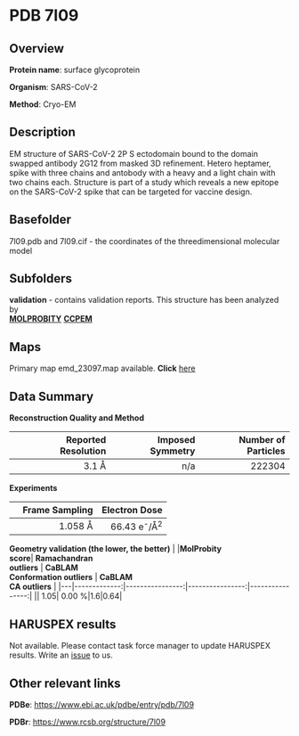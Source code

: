 # PDB 7l09

## Overview

**Protein name**: surface glycoprotein

**Organism**: SARS-CoV-2

**Method**: Cryo-EM

## Description

EM structure of SARS-CoV-2 2P S ectodomain bound to the domain swapped antibody 2G12 from masked 3D refinement. Hetero heptamer, spike with three chains and antobody with a heavy and a light chain with two chains each. Structure is part of a study which reveals a new epitope on the SARS-CoV-2 spike that can be targeted for vaccine design.

## Basefolder

7l09.pdb and 7l09.cif - the coordinates of the threedimensional molecular model

## Subfolders





**validation** - contains validation reports. This structure has been analyzed by <br>  [**MOLPROBITY**](https://github.com/thorn-lab/coronavirus_structural_task_force/tree/master/pdb/surface_glycoprotein/SARS-CoV-2/7l09/validation/molprobity)   [**CCPEM**](https://github.com/thorn-lab/coronavirus_structural_task_force/tree/master/pdb/surface_glycoprotein/SARS-CoV-2/7l09/validation/ccpem-validation) 



## Maps

Primary map emd_23097.map available. **Click** [here](http://ftp.wwpdb.org/pub/emdb/structures/EMD-23097/map/) 

## Data Summary
**Reconstruction Quality and Method**

|   | Reported Resolution | Imposed Symmetry | Number of Particles |
|---|-------------:|----------------:|--------------:|
|   |3.1 Å|n/a|222304|

**Experiments**

|   | Frame Sampling | Electron Dose |
|---|-------------:|----------------:|
|   |1.058 Å|66.43 e<sup>-</sup>/Å<sup>2</sup>|

**Geometry validation (the lower, the better)**
|   |**MolProbity<br>score**| **Ramachandran<br>outliers** | **CaBLAM<br>Conformation outliers** | **CaBLAM<br>CA outliers** |
|---|-------------:|----------------:|----------------:|----------------:|
||  1.05|  0.00 %|1.6|0.64|

## HARUSPEX results

Not available. Please contact task force manager to update HARUSPEX results. Write an [issue](https://github.com/thorn-lab/coronavirus_structural_task_force/issues) to us.

## Other relevant links 
**PDBe**:  https://www.ebi.ac.uk/pdbe/entry/pdb/7l09
 
**PDBr**: https://www.rcsb.org/structure/7l09 
